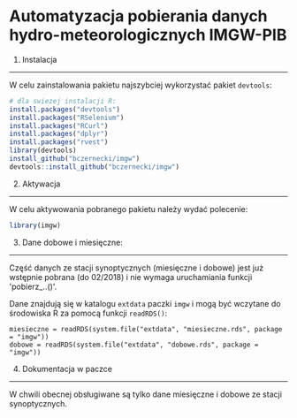 # Automatyzacja pobierania danych hydro-meteorologicznych IMGW-PIB

1. Instalacja
--------------------
W celu zainstalowania pakietu najszybciej wykorzystać pakiet `devtools`:

``` r
# dla swiezej instalacji R:
install.packages("devtools") 
install.packages("RSelenium")
install.packages("RCurl")
install.packages("dplyr")
install.packages("rvest")
library(devtools)
install_github("bczernecki/imgw")
devtools::install_github("bczernecki/imgw")
```

2. Aktywacja
--------------------
W celu aktywowania pobranego pakietu należy wydać polecenie:

``` r
library(imgw)
```


3. Dane dobowe i miesięczne:
--------------------
Część danych ze stacji synoptycznych (miesięczne i dobowe) jest już wstępnie pobrana (do 02/2018) i nie wymaga uruchamiania funkcji 'pobierz_..()'.

Dane znajdują się w katalogu `extdata` paczki `imgw` i mogą być wczytane do środowiska R za pomocą funkcji `readRDS()`:

``` r2
miesieczne = readRDS(system.file("extdata", "miesieczne.rds", package = "imgw"))
dobowe = readRDS(system.file("extdata", "dobowe.rds", package = "imgw"))
```

4. Dokumentacja w paczce
--------------------
W chwili obecnej obsługiwane są tylko dane miesięczne i dobowe ze stacji synoptycznych.

